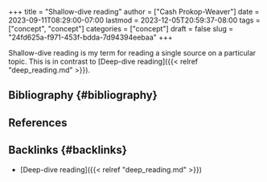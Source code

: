 +++
title = "Shallow-dive reading"
author = ["Cash Prokop-Weaver"]
date = 2023-09-11T08:29:00-07:00
lastmod = 2023-12-05T20:59:37-08:00
tags = ["concept", "concept"]
categories = ["concept"]
draft = false
slug = "24fd625a-f971-453f-bdda-7d94394eebaa"
+++

Shallow-dive reading is my term for reading a single source on a particular topic. This is in contrast to [Deep-dive reading]({{< relref "deep_reading.md" >}}).


## Bibliography {#bibliography}

## References

<style>.csl-entry{text-indent: -1.5em; margin-left: 1.5em;}</style><div class="csl-bib-body">
</div>


## Backlinks {#backlinks}

-   [Deep-dive reading]({{< relref "deep_reading.md" >}})

